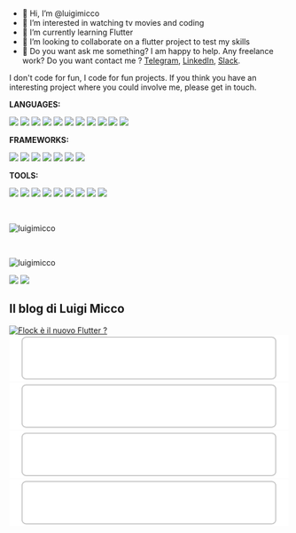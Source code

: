 <br />

- 👋  Hi, I’m @luigimicco
- 👀  I’m interested in watching tv movies and coding
- 🌱  I’m currently learning Flutter
- 💞️  I’m looking to collaborate on a flutter project to test my skills 
- 💼  Do you want ask me something? I am happy to help. Any freelance work? Do you want contact me ? [Telegram](https://t.me/luigimicco), [LinkedIn](https://www.linkedin.com/in/luigi-micco/), [Slack](https://join.slack.com/t/luigimicco/shared_invite/zt-10ulfkb43-ObGWUbgYh8m1kBsJXLWHtg).

I don't code for fun, I code for fun projects. If you think you have an interesting project where you could involve me, please get in touch.

**LANGUAGES:** 

![](https://img.shields.io/badge/C%23-239120?style=for-the-badge&logo=c-sharp&logoColor=white)
![](https://img.shields.io/badge/c-A8B9CC?style=for-the-badge&logo=c&logoColor=white)
![](https://img.shields.io/badge/PHP-777BB4?style=for-the-badge&logo=PHP&logoColor=white)
![](https://img.shields.io/badge/Dart-0175C2?style=for-the-badge&logo=dart&logoColor=white)
![](https://img.shields.io/badge/Javascript-F7DF1E?style=for-the-badge&logo=javascript&logoColor=white)
![](https://img.shields.io/badge/Java-007396?style=for-the-badge&logo=java&logoColor=white)
![](https://img.shields.io/badge/.NET-512BD4?style=for-the-badge&logo=.NET&logoColor=white)
![](https://img.shields.io/badge/HTML5-E34F262?style=for-the-badge&logo=Html5&logoColor=white)
![](https://img.shields.io/badge/CSS3-1572B6?style=for-the-badge&logo=css3&logoColor=white)
![](https://img.shields.io/badge/Sass-CC6699?style=for-the-badge&logo=sass&logoColor=white)
![](https://img.shields.io/badge/MySQL-4479A1?style=for-the-badge&logo=MySQL&logoColor=white)

**FRAMEWORKS:** 

![](https://img.shields.io/badge/jQuery-0769AD?style=for-the-badge&logo=jquery&logoColor=white)
![](https://img.shields.io/badge/Bootstrap-7952B3?style=for-the-badge&logo=bootstrap&logoColor=white)
![](https://img.shields.io/badge/Codeigniter-EF4223?style=for-the-badge&logo=codeigniter&logoColor=white)
![](https://img.shields.io/badge/Vue.js-4FC08D?style=for-the-badge&logo=vue.js&logoColor=white)
![](https://img.shields.io/badge/Laravel-FF2D20?style=for-the-badge&logo=Laravel&logoColor=white)
![](https://img.shields.io/badge/Flutter-02569B?style=for-the-badge&logo=flutter&logoColor=white)
![](https://img.shields.io/badge/Xamarin-3498DB?style=for-the-badge&logo=xamarin&logoColor=white)

**TOOLS:** 

![](https://img.shields.io/badge/Node.js-43853D?style=for-the-badge&logo=node.js&logoColor=white)
![](https://img.shields.io/badge/Composer-7952B3?style=for-the-badge&logo=composer&logoColor=white)
![](https://img.shields.io/badge/Git-F05032?style=for-the-badge&logo=git&logoColor=white)
![](https://img.shields.io/badge/Visualstudio-5C2D91?style=for-the-badge&logo=visualstudio&logoColor=white)
![](https://img.shields.io/badge/Visual_Studio_Code-0078D4?style=for-the-badge&logo=visual%20studio%20code&logoColor=white)
![](https://img.shields.io/badge/Androidstudio-3DDC84?style=for-the-badge&logo=androidstudio&logoColor=white)
![](https://img.shields.io/badge/Slack-4A154B?style=for-the-badge&logo=slack&logoColor=white)
![](https://img.shields.io/badge/Zoom-2D8CFF?style=for-the-badge&logo=zoom&logoColor=white)
![](https://img.shields.io/badge/Postman-FF6C37?style=for-the-badge&logo=postman&logoColor=white)

<br />
<p><img width='600' src="https://github-readme-stats.vercel.app/api/top-langs?username=luigimicco&count_private=true&show_icons=true&locale=en&layout=compact" alt="luigimicco" /></p>
<br />
<p><img width='600' src="https://github-readme-stats.vercel.app/api?username=luigimicco&count_private=true&show_icons=true&theme=gotham" alt="luigimicco" /></p>

![](https://img.shields.io/github/followers/luigimicco?label=follow&style=social)
![](https://visitor-badge.glitch.me/badge?page_id=luigimicco.luigimicco)  

<!-- blog-post-list:start -->
## Il blog di Luigi Micco



[![Flock è il nuovo Flutter ?](https://raw.githubusercontent.com/luigimicco/luigimicco/main/blog-post-list-output/Il_blog_di_Luigi_Micco/Flock_è_il_nuovo_Flutter__.svg)](https://luigimicco.blogspot.com/2024/11/flock-e-il-nuovo-flutter.html)
[![Project IDX + node + php + mysql: un ambiente di sviluppo completo per progetti Laravel](https://raw.githubusercontent.com/luigimicco/luigimicco/main/blog-post-list-output/Il_blog_di_Luigi_Micco/Project_IDX_+_node_+_php_+_mysql__un_ambiente_di_sviluppo_completo_per_progetti_Laravel.svg)](https://luigimicco.blogspot.com/2024/10/project-idx-node-php-mysql-un-ambiente.html)
[![Flutter: labirinti e pathfinding - Parte 2](https://raw.githubusercontent.com/luigimicco/luigimicco/main/blog-post-list-output/Il_blog_di_Luigi_Micco/Flutter__labirinti_e_pathfinding_-_Parte_2.svg)](https://luigimicco.blogspot.com/2024/07/flutter-labirinti-e-pathfinding-parte-2.html)
[![Flutter: labirinti e pathfinding - Parte 1](https://raw.githubusercontent.com/luigimicco/luigimicco/main/blog-post-list-output/Il_blog_di_Luigi_Micco/Flutter__labirinti_e_pathfinding_-_Parte_1.svg)](https://luigimicco.blogspot.com/2024/06/flutter-labirinti-e-pathfinding-parte-1.html)
[![Github: deploy automatico sul push con accesso FTP](https://raw.githubusercontent.com/luigimicco/luigimicco/main/blog-post-list-output/Il_blog_di_Luigi_Micco/Github__deploy_automatico_sul_push_con_accesso_FTP.svg)](https://luigimicco.blogspot.com/2024/05/github-deploy-automatico-sul-push-con.html)


<!-- blog-post-list:end -->


<!---
luigimicco/luigimicco is a ✨ special ✨ repository because its `README.md` (this file) appears on your GitHub profile.
You can click the Preview link to take a look at your changes.
--->
